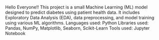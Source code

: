 Hello Everyone!!
This project is a small Machine Learning (ML) model designed to predict diabetes using patient health data. 
It includes Exploratory Data Analysis (EDA), data preprocessing, and model training using various ML algorithms.
Languages used: Python
Libraries used: Pandas, NumPy, Matplotlib, Seaborn, Scikit-Learn
Tools used: Jupyter Notebook
